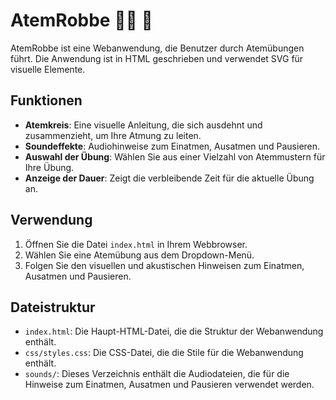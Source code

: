 # AtemRobbe 😮‍💨 🦭

AtemRobbe ist eine Webanwendung, die Benutzer durch Atemübungen führt. Die Anwendung ist in HTML geschrieben und verwendet SVG für visuelle Elemente.

## Funktionen

- **Atemkreis**: Eine visuelle Anleitung, die sich ausdehnt und zusammenzieht, um Ihre Atmung zu leiten.
- **Soundeffekte**: Audiohinweise zum Einatmen, Ausatmen und Pausieren.
- **Auswahl der Übung**: Wählen Sie aus einer Vielzahl von Atemmustern für Ihre Übung.
- **Anzeige der Dauer**: Zeigt die verbleibende Zeit für die aktuelle Übung an.

## Verwendung

1. Öffnen Sie die Datei `index.html` in Ihrem Webbrowser.
2. Wählen Sie eine Atemübung aus dem Dropdown-Menü.
3. Folgen Sie den visuellen und akustischen Hinweisen zum Einatmen, Ausatmen und Pausieren.

## Dateistruktur

- `index.html`: Die Haupt-HTML-Datei, die die Struktur der Webanwendung enthält.
- `css/styles.css`: Die CSS-Datei, die die Stile für die Webanwendung enthält.
- `sounds/`: Dieses Verzeichnis enthält die Audiodateien, die für die Hinweise zum Einatmen, Ausatmen und Pausieren verwendet werden.